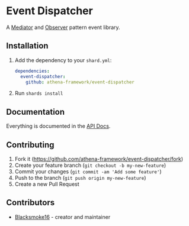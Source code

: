# Event Dispatcher

A [Mediator](https://en.wikipedia.org/wiki/Mediator_pattern) and [Observer](https://en.wikipedia.org/wiki/Observer_pattern) pattern event library.

## Installation

1. Add the dependency to your `shard.yml`:

   ```yaml
   dependencies:
     event-dispatcher:
       github: athena-framework/event-dispatcher
   ```

2. Run `shards install`

## Documentation

Everything is documented in the [API Docs](https://blacksmoke16.github.io/athena-framework/event-dispatcher/Athena/EventDispatcher.html).

## Contributing

1. Fork it (https://github.com/athena-framework/event-dispatcher/fork)
2. Create your feature branch (`git checkout -b my-new-feature`)
3. Commit your changes (`git commit -am 'Add some feature'`)
4. Push to the branch (`git push origin my-new-feature`)
5. Create a new Pull Request

## Contributors

- [Blacksmoke16](https://github.com/your-github-user) - creator and maintainer
